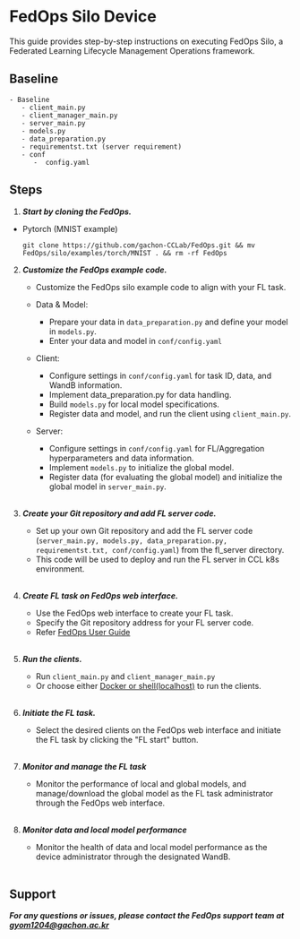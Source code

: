 # FedOps Silo Device

This guide provides step-by-step instructions on executing FedOps Silo, a Federated Learning Lifecycle Management Operations framework.

## Baseline
 
```shell
- Baseline
   - client_main.py
   - client_manager_main.py
   - server_main.py
   - models.py
   - data_preparation.py
   - requirementst.txt (server requirement)
   - conf
      -  config.yaml
```

## Steps

1. ***Start by cloning the FedOps.***

- Pytorch (MNIST example)
   ```shell
   git clone https://github.com/gachon-CCLab/FedOps.git && mv FedOps/silo/examples/torch/MNIST . && rm -rf FedOps
   ```

2. ***Customize the FedOps example code.***
   - Customize the FedOps silo example code to align with your FL task.

   - Data & Model:
      - Prepare your data in `data_preparation.py` and define your model in `models.py`.
      - Enter your data and model in `conf/config.yaml`

   - Client:
     - Configure settings in `conf/config.yaml` for task ID, data, and WandB information.
     - Implement data_preparation.py for data handling.
     - Build `models.py` for local model specifications.
     - Register data and model, and run the client using `client_main.py`.

   - Server:
     - Configure settings in `conf/config.yaml` for FL/Aggregation hyperparameters and data information.
     - Implement `models.py` to initialize the global model.
     - Register data (for evaluating the global model) and initialize the global model in `server_main.py`.
     <br></br>

3. ***Create your Git repository and add FL server code.***
   - Set up your own Git repository and add the FL server code (`server_main.py, models.py, data_preparation.py, requirementst.txt, conf/config.yaml`) from the fl_server directory. 
   - This code will be used to deploy and run the FL server in CCL k8s environment.
   <br></br>

4. ***Create FL task on FedOps web interface.***
   - Use the FedOps web interface to create your FL task. 
   - Specify the Git repository address for your FL server code.
   - Refer [FedOps User Guide](https://gachon-cclab.github.io/docs/UserGuide/)
   <br></br>


5. ***Run the clients.***
   - Run `client_main.py` and `client_manager_main.py`
   - Or choose either [Docker or shell(localhost)](https://github.com/gachon-CCLab/FedOps/tree/main/silo/examples/torch/docker-mnist) to run the clients.
   <br></br>

6. ***Initiate the FL task.***
   - Select the desired clients on the FedOps web interface and initiate the FL task by clicking the "FL start" button.
   <br></br>

7. ***Monitor and manage the FL task***
   - Monitor the performance of local and global models, 
   and manage/download the global model as the FL task administrator through the FedOps web interface.
   <br></br>

8. ***Monitor data and local model performance*** 
   - Monitor the health of data and local model performance as the device administrator through the designated WandB.
   <br></br>

## Support
***For any questions or issues, please contact the FedOps support team at gyom1204@gachon.ac.kr***
